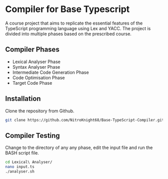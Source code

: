 # Compiler for Base Typescript
A course project that aims to replicate the essential features of the TypeScript programming language using Lex and YACC. The project is divided into multiple phases based on the prescribed course.
## Compiler Phases
- Lexical Analyser Phase
- Syntax Analyser Phase
- Intermediate Code Generation Phase
- Code Optimisation Phase
- Target Code Phase
## Installation
Clone the repository from Github.
```bash
git clone https://github.com/NitroKnight68/Base-TypeScript-Compiler.git
```
## Compiler Testing
Change to the directory of any any phase, edit the input file and run the BASH script file.
```bash
cd Lexical\ Analyser/
nano input.ts
./analyser.sh
```
